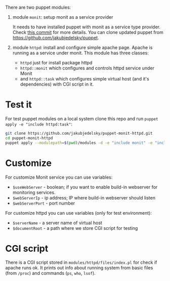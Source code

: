 There are two puppet modules:

1.  module `monit`: setup monit as a service provider

    It needs to have installed puppet with monit as a service type provider. Check [this commit](https://github.com/jakubjedelsky/puppet/commit/9c49519266c7a3f9f761bc5f6041c66d42c80d1f) for more details. You can clone updated puppet from https://github.com/jakubjedelsky/puppet.

2.  module `httpd`: install and configure simple apache page. Apache is running as a service under monit. This module has three classes:
    -   `httpd` just for install package httpd
    -   `httpd::monit` which configures and controls httpd service under Monit
    -   and `httpd::task` which configures simple virtual host (and it's dependencies) with CGI script in it.

# Test it
For test puppet modules on a local system clone this repo and run `puppet apply -e "include httpd:task"`:
```bash
git clone https://github.com/jakubjedelsky/puppet-monit-httpd.git
cd puppet-monit-httpd
puppet apply --modulepath=$(pwd)/modules -d -e "include monit" -e "include httpd::task"
```

# Customize
For customize Monit service you can use variables:
- `$useWebServer` - boolean; if you want to enable build-in webserver for monitoring services.
- `$webServerIp` - ip address; IP where build-in webserver should listen
- `$webServerPort` - port number

For customize httpd you can use variables (only for test environment):
- `$serverName` - a server name of virtual host
- `$documentRoot` - a path where we store CGI script for testing

# CGI script
There is a CGI script stored in `modules/httpd/files/index.pl` for check if apache runs ok. It prints out info about running system from basic files (from `/proc`) and commands (`ps`, `who`, `lsof`).
